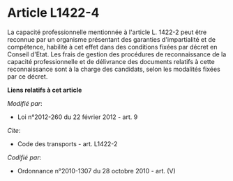 # Article L1422-4

La capacité professionnelle mentionnée à l'article L. 1422-2 peut être reconnue par un organisme présentant des garanties
d'impartialité et de compétence, habilité à cet effet dans des conditions fixées par décret en Conseil d'Etat. Les frais de
gestion des procédures de reconnaissance de la capacité professionnelle et de délivrance des documents relatifs à cette
reconnaissance sont à la charge des candidats, selon les modalités fixées par ce décret.

**Liens relatifs à cet article**

_Modifié par_:

  - Loi n°2012-260 du 22 février 2012 - art. 9

_Cite_:

  - Code des transports - art. L1422-2

_Codifié par_:

  - Ordonnance n°2010-1307 du 28 octobre 2010 - art. (V)

